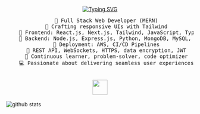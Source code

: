 <div align="center">

[![Typing SVG](https://readme-typing-svg.demolab.com?font=Fira+Code&duration=5200&color=B980CC&center=true&vCenter=true&multiline=true&repeat=false&width=561&height=82&lines=Hello%2C+I'm+Fasiha;a+digital+artisan+crafting+code+and+creativity)](https://git.io/typing-svg)
<pre>
    🌱 Full Stack Web Developer (MERN)
    🎨 Crafting responsive UIs with Tailwind
    🚀 Frontend: React.js, Next.js, Tailwind, JavaScript, TypeScript
    🔧 Backend: Node.js, Express.js, Python, MongoDB, MySQL, PostgreSQL, Redis, more
    🚀 Deployment: AWS, CI/CD Pipelines
    🔗 REST API, WebSockets, HTTPS, data encryption, JWT
    🧠 Continuous learner, problem-solver, code optimizer
    💻 Passionate about delivering seamless user experiences
</pre>
<br>
<img src="https://raw.githubusercontent.com/innng/innng/master/assets/kyubey.gif" height="40" />
<br><br>
</div>

</div>
<picture decoding="async" loading="lazy">
  <img alt="github stats" src="https://pixel-profile.vercel.app/api/github-stats?username=fasiiha&theme=fuji">
</picture>

